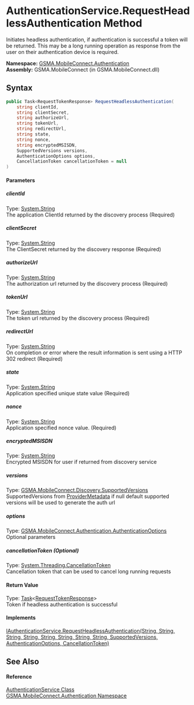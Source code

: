 AuthenticationService.RequestHeadlessAuthentication Method
==========================================================
Initiates headless authentication, if authentication is successful a token will be returned. This may be a long running operation as response from the user on their authentication device is required.

**Namespace:** [GSMA.MobileConnect.Authentication][1]  
**Assembly:** GSMA.MobileConnect (in GSMA.MobileConnect.dll)

Syntax
------

```csharp
public Task<RequestTokenResponse> RequestHeadlessAuthentication(
	string clientId,
	string clientSecret,
	string authorizeUrl,
	string tokenUrl,
	string redirectUrl,
	string state,
	string nonce,
	string encryptedMSISDN,
	SupportedVersions versions,
	AuthenticationOptions options,
	CancellationToken cancellationToken = null
)
```

#### Parameters

##### *clientId*
Type: [System.String][2]  
The application ClientId returned by the discovery process (Required)

##### *clientSecret*
Type: [System.String][2]  
The ClientSecret returned by the discovery response (Required)

##### *authorizeUrl*
Type: [System.String][2]  
The authorization url returned by the discovery process (Required)

##### *tokenUrl*
Type: [System.String][2]  
The token url returned by the discovery process (Required)

##### *redirectUrl*
Type: [System.String][2]  
On completion or error where the result information is sent using a HTTP 302 redirect (Required)

##### *state*
Type: [System.String][2]  
Application specified unique state value (Required)

##### *nonce*
Type: [System.String][2]  
Application specified nonce value. (Required)

##### *encryptedMSISDN*
Type: [System.String][2]  
Encrypted MSISDN for user if returned from discovery service

##### *versions*
Type: [GSMA.MobileConnect.Discovery.SupportedVersions][3]  
SupportedVersions from [ProviderMetadata][4] if null default supported versions will be used to generate the auth url

##### *options*
Type: [GSMA.MobileConnect.Authentication.AuthenticationOptions][5]  
Optional parameters

##### *cancellationToken* (Optional)
Type: [System.Threading.CancellationToken][6]  
Cancellation token that can be used to cancel long running requests

#### Return Value
Type: [Task][7]&lt;[RequestTokenResponse][8]>  
Token if headless authentication is successful
#### Implements
[IAuthenticationService.RequestHeadlessAuthentication(String, String, String, String, String, String, String, String, SupportedVersions, AuthenticationOptions, CancellationToken)][9]  


See Also
--------

#### Reference
[AuthenticationService Class][10]  
[GSMA.MobileConnect.Authentication Namespace][1]  

[1]: ../README.md
[2]: http://msdn.microsoft.com/en-us/library/s1wwdcbf
[3]: ../../GSMA.MobileConnect.Discovery/SupportedVersions/README.md
[4]: ../../GSMA.MobileConnect.Discovery/ProviderMetadata/README.md
[5]: ../AuthenticationOptions/README.md
[6]: http://msdn.microsoft.com/en-us/library/dd384802
[7]: http://msdn.microsoft.com/en-us/library/dd321424
[8]: ../RequestTokenResponse/README.md
[9]: ../IAuthenticationService/RequestHeadlessAuthentication.md
[10]: README.md
[11]: ../../_icons/Help.png